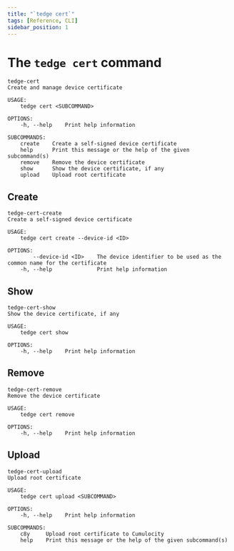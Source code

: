 ```yaml
---
title: "`tedge cert`"
tags: [Reference, CLI]
sidebar_position: 1
---
```


# The `tedge cert` command

```console title="tedge cert"
tedge-cert 
Create and manage device certificate

USAGE:
    tedge cert <SUBCOMMAND>

OPTIONS:
    -h, --help    Print help information

SUBCOMMANDS:
    create    Create a self-signed device certificate
    help      Print this message or the help of the given subcommand(s)
    remove    Remove the device certificate
    show      Show the device certificate, if any
    upload    Upload root certificate
```

## Create

```console title="tedge cert create"
tedge-cert-create 
Create a self-signed device certificate

USAGE:
    tedge cert create --device-id <ID>

OPTIONS:
        --device-id <ID>    The device identifier to be used as the common name for the certificate
    -h, --help              Print help information
```

## Show

```console title="tedge cert show"
tedge-cert-show 
Show the device certificate, if any

USAGE:
    tedge cert show

OPTIONS:
    -h, --help    Print help information
```

## Remove

```console title="tedge cert remove"
tedge-cert-remove 
Remove the device certificate

USAGE:
    tedge cert remove

OPTIONS:
    -h, --help    Print help information
```

## Upload

```console title="tedge cert upload"
tedge-cert-upload 
Upload root certificate

USAGE:
    tedge cert upload <SUBCOMMAND>

OPTIONS:
    -h, --help    Print help information

SUBCOMMANDS:
    c8y     Upload root certificate to Cumulocity
    help    Print this message or the help of the given subcommand(s)
```
